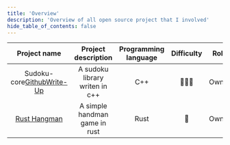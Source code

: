 ```yaml
---
title: 'Overview'
description: 'Overview of all open source project that I involved'
hide_table_of_contents: false
---
```


|                         Project name                          |         Project description         |   Programming language   | Difficulty |    Role     | Coursework ? | 
| :-----------------------------------------------------------: | :---------------------------------: | :---------: | :--------: | :---------: |:---------: |
| Sudoku-core[Github](https://github.com/potatochick2020/Sudoku-core)[Write-Up](./sudoku-core.mdx) |   A sudoku library writen in c++    | C++     |    🌟🌟🌟 |    Owner    |  :x: |
| [Rust Hangman](./rust-hangman)  |   A simple handman game in rust    | Rust    |    🌟  |    Owner    |   :white_check_mark: cs144|